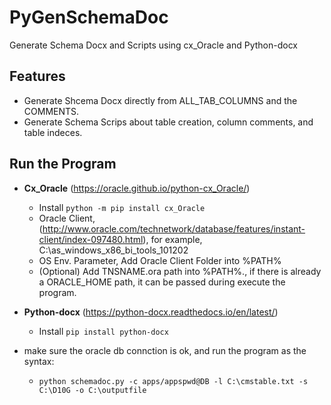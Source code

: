 # PyGenSchemaDoc
Generate Schema Docx and Scripts using cx_Oracle and Python-docx

## Features
- Generate Shcema Docx directly from ALL_TAB_COLUMNS and the COMMENTS.
- Generate Schema Scrips about table creation, column comments, and table indeces.

  
## Run the Program
- **Cx_Oracle** (https://oracle.github.io/python-cx_Oracle/)
    - Install `python -m pip install cx_Oracle`
    - Oracle Client, (http://www.oracle.com/technetwork/database/features/instant-client/index-097480.html), for example, C:\as_windows_x86_bi_tools_101202
    - OS Env. Parameter, Add Oracle Client Folder into %PATH%
    - (Optional) Add TNSNAME.ora path into %PATH%., if there is already a ORACLE_HOME path, it can be passed during execute the program.

- **Python-docx** (https://python-docx.readthedocs.io/en/latest/)
    - Install `pip install python-docx`
- make sure the oracle db connction is ok, and run the program as the syntax:
    - `python schemadoc.py -c apps/appspwd@DB -l C:\cmstable.txt -s C:\D10G -o C:\outputfile`